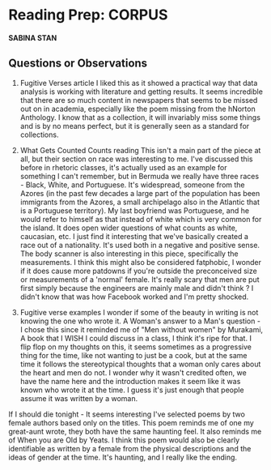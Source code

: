 # Reading Prep: CORPUS

#### SABINA STAN

## Questions or Observations

1. Fugitive Verses article
I liked this as it showed a practical way that data analysis is working with literature and getting results. It seems incredible that there are so much content in newspapers that seems to be missed out on in academia, especially like the poem missing from the hNorton Anthology. I know that as a collection, it will invariably miss some things and is by no means perfect, but it is generally seen as a standard for collections.

2. What Gets Counted Counts reading 
This isn't a main part of the piece at all, but their section on race was interesting to me. I've discussed this before in rhetoric classes, it's actually used as an example for something I can't remember, but in Bermuda we really have three races - Black, White, and Portuguese. It's widespread, someone from the Azores (in the past few decades a large part of the population has been immigrants from the Azores, a small archipelago also in the Atlantic that is a Portuguese territory). My last boyfriend was Portuguese, and he would refer to himself as that instead of white which is very common for the island. It does open wider questions of what counts as white, caucasian, etc. I just find it interesting that we've basically created a race out of a nationality. It's used both in a negative and positive sense.
The body scanner is also interesting in this piece, specifically the measurements. I think this might also be considered fatphobic, I wonder if it does cause more patdowns if you're outside the preconceived size or measurements of a 'normal' female. 
It's really scary that men are put first simply because the engineers are mainly male and didn't think ? I didn't know that was how Facebook worked and I'm pretty shocked. 

3. Fugitive verse examples 
I wonder if some of the beauty in writing is not knowing the one who wrote it. 
A Woman's answer to a Man's question - I chose this since it reminded me of "Men without women" by Murakami, A book that I WISH I could discuss in a class, I think it's ripe for that. I flip flop on my thoughts on this, it seems sometimes as a progressive thing for the time, like not wanting to just be a cook, but at the same time it follows the stereotypical thoughts that a woman only cares about the heart and men do not. I wonder why it wasn't credited often, we have the name here and the introduction makes it seem like it was known who wrote it at the time. I guess it's just enough that people assume it was written by a woman. 

If I should die tonight - It seems interesting I've selected poems by two female authors based only on the titles. This poem reminds me of one my great-aunt wrote, they both have the same haunting feel. It also reminds me of When you are Old by Yeats. I think this poem would also be clearly identifiable as written by a female from the physical descriptions and the ideas of gender at the time. It's haunting, and I really like the ending.
